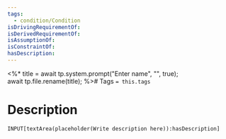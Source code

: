 ```yaml
---
tags:
  - condition/Condition
isDrivingRequirementOf:
isDerivedRequirementOf:
isAssumptionOf:
isConstraintOf:
hasDescription:
---
```

<%* 
title = await tp.system.prompt("Enter name", "", true);  
await tp.file.rename(title);
%># Tags
`= this.tags`

# Description
```meta-bind
INPUT[textArea(placeholder(Write description here)):hasDescription]
```
